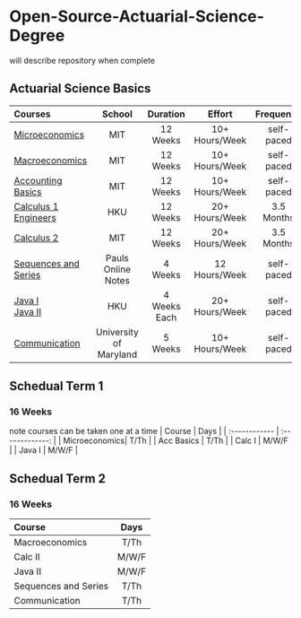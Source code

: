 # Open-Source-Actuarial-Science-Degree
  will describe repository when complete 
##  Actuarial Science Basics 
| Courses       | School          | Duration       |      Effort    |    Frequency   |  Prerequisites  |
| :------------ | :-------------: | :-------------:| :-------------:| :-------------:| :-------------: |
| [Microeconomics](https://ocw.mit.edu/courses/economics/14-01-principles-of-microeconomics-fall-2018/index.htm)| MIT |  12 <br/> Weeks   |  10+ <br/> Hours/Week  |  self-paced  |   none  |
| [Macroeconomics](https://ocw.mit.edu/courses/economics/14-02-principles-of-macroeconomics-spring-2014/index.htm) |  MIT      |  12 <br/> Weeks  |  10+ <br/> Hours/Week | self-paced |   none     |
| [Accounting Basics](https://ocw.mit.edu/courses/sloan-school-of-management/15-501-introduction-to-financial-and-managerial-accounting-spring-2004/) | MIT      |            12 <br/>Weeks  | 10+ <br/> Hours/Week  |  self-paced |  none  |
| [Calculus 1 Engineers](https://www.edx.org/course/engineering-calculus-and-differential-equations?index=product&queryID=80b24023c0d6d7b747480f4bfe03eb47&position=1) | HKU | 12 <br/> Weeks | 20+ Hours/Week | 3.5 <br/>Months | Pre-Calc |
| [Calculus 2](https://ocw.mit.edu/courses/mathematics/18-02sc-multivariable-calculus-fall-2010/) | MIT | 12 <br/> Weeks | 20+ Hours/Week | 3.5 <br/>Months | Calc 1 |
| [Sequences and Series](https://tutorial.math.lamar.edu/Classes/CalcII/SeriesIntro.aspx) | Pauls Online Notes | 4 <br/> Weeks | 12 <br/> Hours/Week | self-paced | Calc 1 |
| [Java I](https://learning.edx.org/course/course-v1:HKUSTx+COMP102.1x+3T2021/home) <br/> [Java II](https://www.edx.org/course/introduction-to-java-programming-part-2?index=product&queryID=62b2867389510917001c24736f7e44c7&position=1) | HKU | 4 <br/> Weeks Each | 20+ <br/>Hours/Week |self-paced | none |
| [Communication](https://www.edx.org/course/PMCOMM01?index=product&queryID=0b3bb64436fb04e0f65c2b91b0651bf7&position=13) | University of Maryland | 5 <br/> Weeks  | 10+ <br/>Hours/Week |self-paced | none |
## Schedual Term 1
### 16 Weeks 
note courses can be taken one at a time 
| Course        | Days            |
| :------------ | :-------------: |
| Microeconomics| T/Th            |
| Acc Basics    | T/Th            |
| Calc I        | M/W/F           |
| Java I        | M/W/F           |
## Schedual Term 2
### 16 Weeks
| Course        | Days            |
| :------------ | :-------------: |
| Macroeconomics| T/Th            |
| Calc II       | M/W/F           |
| Java II       | M/W/F           |
| Sequences and Series | T/Th     |
| Communication | T/Th            |
